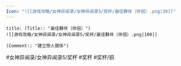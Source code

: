 ```yaml
---
Icon: "![[游戏攻略/女神异闻录/女神异闻录5/奖杯/最佳夥伴（伴侶）.png|30]]"
---
```

```ad-common-bronze-trophy
title: (Title:: "最佳夥伴（伴侶）")
![[游戏攻略/女神异闻录/女神异闻录5/奖杯/最佳夥伴（伴侶）.png|100]]

(Comment:: "建立戀人關係")
```

#女神异闻录/女神异闻录5/奖杯 #奖杯 #奖杯/铜
